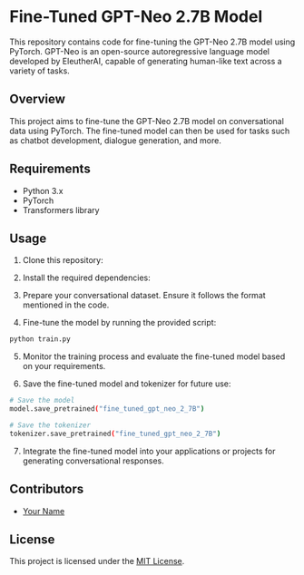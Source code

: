 
# Fine-Tuned GPT-Neo 2.7B Model

This repository contains code for fine-tuning the GPT-Neo 2.7B model using PyTorch. GPT-Neo is an open-source autoregressive language model developed by EleutherAI, capable of generating human-like text across a variety of tasks.

## Overview

This project aims to fine-tune the GPT-Neo 2.7B model on conversational data using PyTorch. The fine-tuned model can then be used for tasks such as chatbot development, dialogue generation, and more.

## Requirements

- Python 3.x
- PyTorch
- Transformers library

## Usage

1. Clone this repository:

2. Install the required dependencies:

3. Prepare your conversational dataset. Ensure it follows the format mentioned in the code.

4. Fine-tune the model by running the provided script:

```bash
python train.py

```

5. Monitor the training process and evaluate the fine-tuned model based on your requirements.

6. Save the fine-tuned model and tokenizer for future use:

```bash
# Save the model
model.save_pretrained("fine_tuned_gpt_neo_2_7B")

# Save the tokenizer
tokenizer.save_pretrained("fine_tuned_gpt_neo_2_7B")
```

7. Integrate the fine-tuned model into your applications or projects for generating conversational responses.

## Contributors

- [Your Name](https://github.com/keinpyisi)

## License

This project is licensed under the [MIT License](LICENSE).
```
